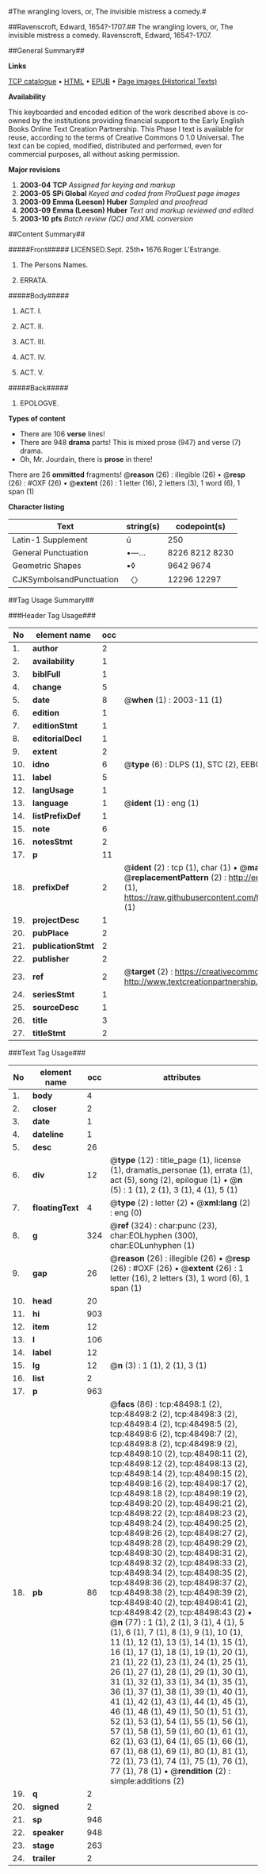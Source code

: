 #The wrangling lovers, or, The invisible mistress a comedy.#

##Ravenscroft, Edward, 1654?-1707.##
The wrangling lovers, or, The invisible mistress a comedy.
Ravenscroft, Edward, 1654?-1707.

##General Summary##

**Links**

[TCP catalogue](http://www.ota.ox.ac.uk/tcp/)  • 
[HTML](http://tei.it.ox.ac.uk/tcp/Texts-HTML/free/A58/A58121.html)  • 
[EPUB](http://tei.it.ox.ac.uk/tcp/Texts-EPUB/free/A58/A58121.epub) • 
[Page images (Historical Texts)](https://data.historicaltexts.jisc.ac.uk/view?pubId=eebo-11741911e&pageId=eebo-11741911e-48498-1)

**Availability**

This keyboarded and encoded edition of the
	       work described above is co-owned by the institutions
	       providing financial support to the Early English Books
	       Online Text Creation Partnership. This Phase I text is
	       available for reuse, according to the terms of Creative
	       Commons 0 1.0 Universal. The text can be copied,
	       modified, distributed and performed, even for
	       commercial purposes, all without asking permission.

**Major revisions**

1. __2003-04__ __TCP__ *Assigned for keying and markup*
1. __2003-05__ __SPi Global__ *Keyed and coded from ProQuest page images*
1. __2003-09__ __Emma (Leeson) Huber__ *Sampled and proofread*
1. __2003-09__ __Emma (Leeson) Huber__ *Text and markup reviewed and edited*
1. __2003-10__ __pfs__ *Batch review (QC) and XML conversion*

##Content Summary##

#####Front#####
LICENSED.Sept. 25th▪ 1676.Roger L'Estrange.
1. The Persons Names.

1. ERRATA.

#####Body#####

1. ACT. I.

1. ACT. II.

1. ACT. III.

1. ACT. IV.

1. ACT. V.

#####Back#####

1. EPOLOGVE.

**Types of content**

  * There are 106 **verse** lines!
  * There are 948 **drama** parts! This is mixed prose (947) and verse (7) drama.
  * Oh, Mr. Jourdain, there is **prose** in there!

There are 26 **ommitted** fragments! 
 @__reason__ (26) : illegible (26)  •  @__resp__ (26) : #OXF (26)  •  @__extent__ (26) : 1 letter (16), 2 letters (3), 1 word (6), 1 span (1)

**Character listing**


|Text|string(s)|codepoint(s)|
|---|---|---|
|Latin-1 Supplement|ú|250|
|General Punctuation|•—…|8226 8212 8230|
|Geometric Shapes|▪◊|9642 9674|
|CJKSymbolsandPunctuation|〈〉|12296 12297|

##Tag Usage Summary##

###Header Tag Usage###

|No|element name|occ|attributes|
|---|---|---|---|
|1.|__author__|2||
|2.|__availability__|1||
|3.|__biblFull__|1||
|4.|__change__|5||
|5.|__date__|8| @__when__ (1) : 2003-11 (1)|
|6.|__edition__|1||
|7.|__editionStmt__|1||
|8.|__editorialDecl__|1||
|9.|__extent__|2||
|10.|__idno__|6| @__type__ (6) : DLPS (1), STC (2), EEBO-CITATION (1), OCLC (1), VID (1)|
|11.|__label__|5||
|12.|__langUsage__|1||
|13.|__language__|1| @__ident__ (1) : eng (1)|
|14.|__listPrefixDef__|1||
|15.|__note__|6||
|16.|__notesStmt__|2||
|17.|__p__|11||
|18.|__prefixDef__|2| @__ident__ (2) : tcp (1), char (1)  •  @__matchPattern__ (2) : ([0-9\-]+):([0-9IVX]+) (1), (.+) (1)  •  @__replacementPattern__ (2) : http://eebo.chadwyck.com/downloadtiff?vid=$1&page=$2 (1), https://raw.githubusercontent.com/textcreationpartnership/Texts/master/tcpchars.xml#$1 (1)|
|19.|__projectDesc__|1||
|20.|__pubPlace__|2||
|21.|__publicationStmt__|2||
|22.|__publisher__|2||
|23.|__ref__|2| @__target__ (2) : https://creativecommons.org/publicdomain/zero/1.0/ (1), http://www.textcreationpartnership.org/docs/. (1)|
|24.|__seriesStmt__|1||
|25.|__sourceDesc__|1||
|26.|__title__|3||
|27.|__titleStmt__|2||


###Text Tag Usage###

|No|element name|occ|attributes|
|---|---|---|---|
|1.|__body__|4||
|2.|__closer__|2||
|3.|__date__|1||
|4.|__dateline__|1||
|5.|__desc__|26||
|6.|__div__|12| @__type__ (12) : title_page (1), license (1), dramatis_personae (1), errata (1), act (5), song (2), epilogue (1)  •  @__n__ (5) : 1 (1), 2 (1), 3 (1), 4 (1), 5 (1)|
|7.|__floatingText__|4| @__type__ (2) : letter (2)  •  @__xml:lang__ (2) : eng (0)|
|8.|__g__|324| @__ref__ (324) : char:punc (23), char:EOLhyphen (300), char:EOLunhyphen (1)|
|9.|__gap__|26| @__reason__ (26) : illegible (26)  •  @__resp__ (26) : #OXF (26)  •  @__extent__ (26) : 1 letter (16), 2 letters (3), 1 word (6), 1 span (1)|
|10.|__head__|20||
|11.|__hi__|903||
|12.|__item__|12||
|13.|__l__|106||
|14.|__label__|12||
|15.|__lg__|12| @__n__ (3) : 1 (1), 2 (1), 3 (1)|
|16.|__list__|2||
|17.|__p__|963||
|18.|__pb__|86| @__facs__ (86) : tcp:48498:1 (2), tcp:48498:2 (2), tcp:48498:3 (2), tcp:48498:4 (2), tcp:48498:5 (2), tcp:48498:6 (2), tcp:48498:7 (2), tcp:48498:8 (2), tcp:48498:9 (2), tcp:48498:10 (2), tcp:48498:11 (2), tcp:48498:12 (2), tcp:48498:13 (2), tcp:48498:14 (2), tcp:48498:15 (2), tcp:48498:16 (2), tcp:48498:17 (2), tcp:48498:18 (2), tcp:48498:19 (2), tcp:48498:20 (2), tcp:48498:21 (2), tcp:48498:22 (2), tcp:48498:23 (2), tcp:48498:24 (2), tcp:48498:25 (2), tcp:48498:26 (2), tcp:48498:27 (2), tcp:48498:28 (2), tcp:48498:29 (2), tcp:48498:30 (2), tcp:48498:31 (2), tcp:48498:32 (2), tcp:48498:33 (2), tcp:48498:34 (2), tcp:48498:35 (2), tcp:48498:36 (2), tcp:48498:37 (2), tcp:48498:38 (2), tcp:48498:39 (2), tcp:48498:40 (2), tcp:48498:41 (2), tcp:48498:42 (2), tcp:48498:43 (2)  •  @__n__ (77) : 1 (1), 2 (1), 3 (1), 4 (1), 5 (1), 6 (1), 7 (1), 8 (1), 9 (1), 10 (1), 11 (1), 12 (1), 13 (1), 14 (1), 15 (1), 16 (1), 17 (1), 18 (1), 19 (1), 20 (1), 21 (1), 22 (1), 23 (1), 24 (1), 25 (1), 26 (1), 27 (1), 28 (1), 29 (1), 30 (1), 31 (1), 32 (1), 33 (1), 34 (1), 35 (1), 36 (1), 37 (1), 38 (1), 39 (1), 40 (1), 41 (1), 42 (1), 43 (1), 44 (1), 45 (1), 46 (1), 48 (1), 49 (1), 50 (1), 51 (1), 52 (1), 53 (1), 54 (1), 55 (1), 56 (1), 57 (1), 58 (1), 59 (1), 60 (1), 61 (1), 62 (1), 63 (1), 64 (1), 65 (1), 66 (1), 67 (1), 68 (1), 69 (1), 80 (1), 81 (1), 72 (1), 73 (1), 74 (1), 75 (1), 76 (1), 77 (1), 78 (1)  •  @__rendition__ (2) : simple:additions (2)|
|19.|__q__|2||
|20.|__signed__|2||
|21.|__sp__|948||
|22.|__speaker__|948||
|23.|__stage__|263||
|24.|__trailer__|2||
